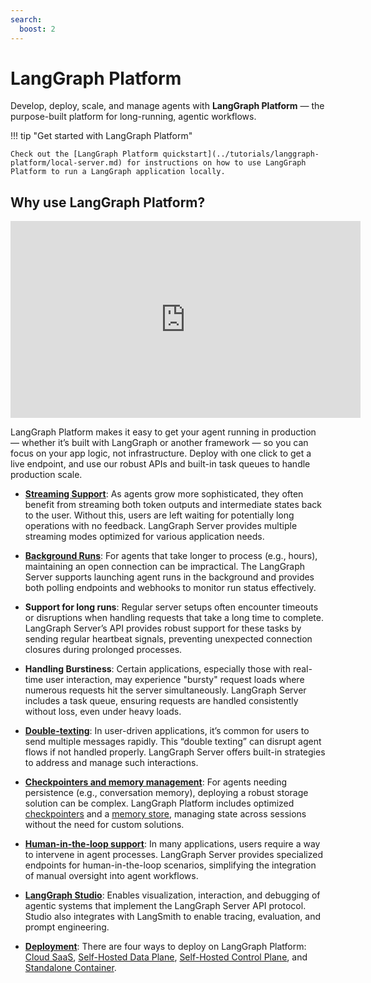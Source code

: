 ```yaml
---
search:
  boost: 2
---
```


# LangGraph Platform

Develop, deploy, scale, and manage agents with **LangGraph Platform** — the purpose-built platform for long-running, agentic workflows.

!!! tip "Get started with LangGraph Platform"

    Check out the [LangGraph Platform quickstart](../tutorials/langgraph-platform/local-server.md) for instructions on how to use LangGraph Platform to run a LangGraph application locally.

## Why use LangGraph Platform?

<div align="center"><iframe width="560" height="315" src="https://www.youtube.com/embed/pfAQxBS5z88?si=XGS6Chydn6lhSO1S" title="What is LangGraph Platform?" frameborder="0" allow="accelerometer; autoplay; clipboard-write; encrypted-media; gyroscope; picture-in-picture; web-share" referrerpolicy="strict-origin-when-cross-origin" allowfullscreen></iframe></div>

LangGraph Platform makes it easy to get your agent running in production —  whether it’s built with LangGraph or another framework — so you can focus on your app logic, not infrastructure. Deploy with one click to get a live endpoint, and use our robust APIs and built-in task queues to handle production scale. 

- **[Streaming Support](../cloud/concepts/streaming.md)**: As agents grow more sophisticated, they often benefit from streaming both token outputs and intermediate states back to the user. Without this, users are left waiting for potentially long operations with no feedback. LangGraph Server provides multiple streaming modes optimized for various application needs.

- **[Background Runs](../cloud/how-tos/background_run.md)**: For agents that take longer to process (e.g., hours), maintaining an open connection can be impractical. The LangGraph Server supports launching agent runs in the background and provides both polling endpoints and webhooks to monitor run status effectively.
 
- **Support for long runs**: Regular server setups often encounter timeouts or disruptions when handling requests that take a long time to complete. LangGraph Server’s API provides robust support for these tasks by sending regular heartbeat signals, preventing unexpected connection closures during prolonged processes.

- **Handling Burstiness**: Certain applications, especially those with real-time user interaction, may experience "bursty" request loads where numerous requests hit the server simultaneously. LangGraph Server includes a task queue, ensuring requests are handled consistently without loss, even under heavy loads.

- **[Double-texting](../cloud/how-tos/interrupt_concurrent.md)**: In user-driven applications, it’s common for users to send multiple messages rapidly. This “double texting” can disrupt agent flows if not handled properly. LangGraph Server offers built-in strategies to address and manage such interactions.

- **[Checkpointers and memory management](persistence.md#checkpoints)**: For agents needing persistence (e.g., conversation memory), deploying a robust storage solution can be complex. LangGraph Platform includes optimized [checkpointers](persistence.md#checkpoints) and a [memory store](persistence.md#memory-store), managing state across sessions without the need for custom solutions.

- **[Human-in-the-loop support](../cloud/how-tos/human_in_the_loop_breakpoint.md)**: In many applications, users require a way to intervene in agent processes. LangGraph Server provides specialized endpoints for human-in-the-loop scenarios, simplifying the integration of manual oversight into agent workflows.

- **[LangGraph Studio](./langgraph_studio.md)**: Enables visualization, interaction, and debugging of agentic systems that implement the LangGraph Server API protocol. Studio also integrates with LangSmith to enable tracing, evaluation, and prompt engineering.

- **[Deployment](./deployment_options.md)**: There are four ways to deploy on LangGraph Platform: [Cloud SaaS](../concepts/langgraph_cloud.md), [Self-Hosted Data Plane](../concepts/langgraph_self_hosted_data_plane.md), [Self-Hosted Control Plane](../concepts/langgraph_self_hosted_control_plane.md), and [Standalone Container](../concepts/langgraph_standalone_container.md).